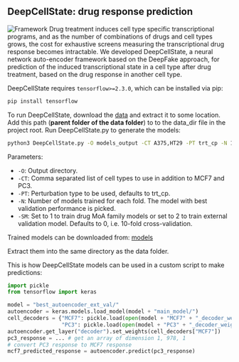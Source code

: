 ## DeepCellState: drug response prediction
![Framework](framework.png)
Drug treatment induces cell type specific transcriptional programs, and as the number of combinations of drugs and cell types grows, the cost for exhaustive screens measuring the transcriptional drug response becomes intractable. We developed DeepCellState, a neural network auto-encoder framework based on the DeepFake approach, for prediction of the induced transcriptional state in a cell type after drug treatment, based on the drug response in another cell type.

DeepCellState requires ```tensorflow>=2.3.0```, which can be installed via pip:
```sh
pip install tensorflow
```

To run DeepCellState, download the [data](https://www.dropbox.com/s/dluxw8zryh1hoyf/DeepCellState_data.zip?dl=1) and extract it to some location. Add this path (**parent folder of the data folder**) to to the data_dir file in the project root. 
Run DeepCellState.py to generate the models:
```sh
python3 DeepCellState.py -O models_output -CT A375,HT29 -PT trt_cp -N 1 -SM 0
```
Parameters:
- ```-O```: Output directory.
- ```-CT```: Comma separated list of cell types to use in addition to MCF7 and PC3.
- ```-PT```: Perturbation type to be used, defaults to trt_cp. 
- ```-N```: Number of models trained for each fold. The model with best validation performance is picked.
- ```-SM```: Set to 1 to train drug MoA family models or set to 2 to train external validation model. Defaults to 0, i.e. 10-fold cross-validation.

Trained models can be downloaded from:
[models](https://drive.google.com/file/d/1SHHTXpJBZoBhwqK0vvlw9bmwhPv16K3n/view?usp=sharing)


Extract them into the same directory as the data folder. 

This is how DeepCellState models can be used in a custom script to make predictions:

```python
import pickle
from tensorflow import keras

model = "best_autoencoder_ext_val/"
autoencoder = keras.models.load_model(model + "main_model/")
cell_decoders = {"MCF7": pickle.load(open(model + "MCF7" + "_decoder_weights", "rb")),
                 "PC3": pickle.load(open(model + "PC3" + "_decoder_weights", "rb"))}
autoencoder.get_layer("decoder").set_weights(cell_decoders["MCF7"])
pc3_response = ... # get an array of dimension 1, 978, 1
# convert PC3 response to MCF7 response
mcf7_predicted_response = autoencoder.predict(pc3_response) 
```

